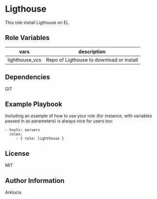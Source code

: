 Ligthouse
=========

This role install Ligthouse on EL


Role Variables
--------------

| vars | description |
| ------- | ------------ | 
| lighthouse_vcs | Repo of Ligthouse to download or install |

Dependencies
------------

GIT

Example Playbook
----------------

Including an example of how to use your role (for instance, with variables passed in as parameters) is always nice for users too:

    - hosts: servers
      roles:
         - { role: lighthouse }

License
-------

MIT

Author Information
------------------

Arklucis
